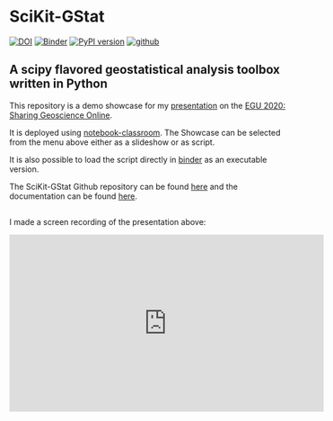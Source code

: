 # SciKit-GStat

[![DOI](https://zenodo.org/badge/DOI/10.5281/zenodo.3552235.svg)](https://doi.org/10.5281/zenodo.3552235)
[![Binder](https://mybinder.org/badge_logo.svg)](https://mybinder.org/v2/gh/mmaelicke/egu2020/master)
[![PyPI version](https://badge.fury.io/py/scikit-gstat.svg)](https://badge.fury.io/py/scikit-gstat)
[![github](https://img.shields.io/badge/Github-scikit--gstat-9cf?style=flat&logo=github)](https://github.com/mmaelicke/scikit-gstat)



## A scipy flavored geostatistical analysis toolbox written in Python

This repository is a demo showcase for my [presentation](https://meetingorganizer.copernicus.org/EGU2020/EGU2020-6678.html) on the [EGU 2020: Sharing Geoscience Online](https://www.egu2020.eu/).

It is deployed using [notebook-classroom](https://github.com/hydrocode-de/notebook-classroom). The Showcase can be selected from the menu above either as a slideshow or as script.

It is also possible to load the script directly in [binder](https://mybinder.org/v2/gh/mmaelicke/egu2020/master) as an executable version.

The SciKit-GStat Github repository can be found [here](https://github.com/mmaelicke/scikit-gstat) and the documentation can be found [here](https://mmaelicke.github.io/scikit-gstat).

##

I made a screen recording of the presentation above:

<iframe width="560" height="315" src="https://www.youtube.com/embed/JH1J8xRkbO4" frameborder="0" allow="accelerometer; autoplay; encrypted-media; gyroscope; picture-in-picture" allowfullscreen></iframe>

